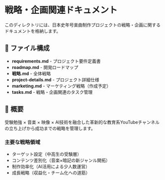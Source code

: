 # 戦略・企画関連ドキュメント

このディレクトリには、日本史年号楽曲制作プロジェクトの戦略・企画に関するドキュメントを格納します。

## 📁 ファイル構成

- **requirements.md** - プロジェクト要件定義書
- **roadmap.md** - 開発ロードマップ
- **戦略.md** - 全体戦略
- **project-details.md** - プロジェクト詳細仕様
- **marketing.md** - マーケティング戦略（作成予定）
- **tasks.md** - 戦略・企画関連のタスク管理

## 📝 概要

受験勉強 × 音楽 × 映像 × AI技術を融合した革新的な教育系YouTubeチャンネルの立ち上げから成功までの戦略を管理します。

### 主要な戦略領域
- ターゲット設定（中高生の受験層）
- コンテンツ差別化（音楽×暗記の新ジャンル開拓）
- 制作効率化（AI活用による少人数運営）
- 成長戦略（収益化・チーム化への道筋）